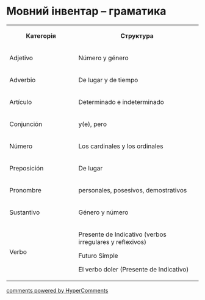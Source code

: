 <div id="hypercomments_widget" class="js-hypercomments-widget invisible"></div>

# Мовний інвентар – граматика

<table>
<tbody>
<tr>
<td style="text-align: center;" width="217">
<p><strong>Категорія</strong></p>
</td>
<td style="text-align: center;" width="444">
<p><strong>Структура</strong></p>
</td>
</tr>
<tr>
<td width="217">
<p>Adjetivo</p>
</td>
<td width="444">
<p>N&uacute;mero y g&eacute;nero</p>
</td>
</tr>
<tr>
<td width="217">
<p>Adverbio</p>
</td>
<td width="444">
<p>De lugar y de tiempo</p>
</td>
</tr>
<tr>
<td width="217">
<p>Art&iacute;culo&nbsp;</p>
</td>
<td width="444">
<p>Determinado e indeterminado</p>
</td>
</tr>
<tr>
<td width="217">
<p>Conjunci&oacute;n&nbsp;</p>
</td>
<td width="444">
<p>у(е), реrо</p>
</td>
</tr>
<tr>
<td width="217">
<p>N&uacute;mero&nbsp;</p>
</td>
<td width="444">
<p>Los cardinales y los ordinales</p>
</td>
</tr>
<tr>
<td width="217">
<p>Preposici&oacute;n</p>
</td>
<td width="444">
<p>De lugar</p>
</td>
</tr>
<tr>
<td width="217">
<p>Pronombre</p>
</td>
<td width="444">
<p>personales, posesivos, demostrativos</p>
</td>
</tr>
<tr>
<td width="217">
<p>Sustantivo</p>
</td>
<td width="444">
<p>G&eacute;nero y n&uacute;mero</p>
</td>
</tr>
<tr>
<td width="217">
<p>Verbo</p>
</td>
<td width="444">
<p>Presente de Indicativo (verbos irregulares y reflexivos)</p>
<p>Futuro Simple</p>
<p>El verbo doler (Presente de Indicativo)</p>
</td>
</tr>
</tbody>
</table>

<div class="js-hypercomments-container">
    <a href="http://hypercomments.com" class="hc-link" title="comments widget">comments powered by HyperComments</a>
</div>